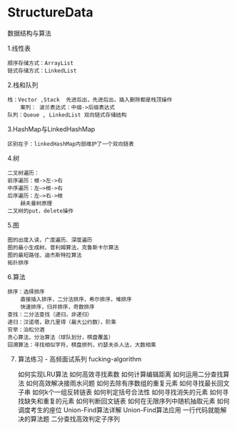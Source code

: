 # StructureData
数据结构与算法

1.线性表

	顺序存储方式：ArrayList
	链式存储方式：LinkedList
2.栈和队列

	栈：Vector ,Stack  先进后出，先进后出，插入删除都是栈顶操作
		案列： 波兰表达式：中缀->后缀表达式
	队列：Queue , LinkedList 双向链式存储结构
3.HashMap与LinkedHashMap

	区别在于：linkedHashMap内部维护了一个双向链表
4.树

	二叉树遍历：
	前序遍历：根->左->右
	中序遍历：左—>根->右
	后序遍历：左—>右->根
		赫夫曼树原理
	二叉树的put，delete操作
5.图

	图的出度入读，广度遍历、深度遍历
	图的最小生成树、普利姆算法，克鲁斯卡尔算法
	图的最短路径、迪杰斯特拉算法
	拓扑排序
6.算法

	排序：选择排序
		直接插入排序，二分法排序，希尔排序，堆排序
		快速排序，归并排序，奇数排序
	查找：二分法查找（递归，非递归）
	递归：汉诺塔，欧几里得（最大公约数），阶乘
	穷举：泊松分酒
	贪心算法，分治算法（球队划分，棋盘覆盖）
	回溯算法：寻找相似字符，棋盘排列，约瑟夫杀人法，大数相乘

7.  算法练习 - 高频面试系列 fucking-algorithm[](https://github.com/labuladong/fucking-algorithm)


    如何实现LRU算法
    如何高效寻找素数
    如何计算编辑距离
    如何运用二分查找算法
    如何高效解决接雨水问题
    如何去除有序数组的重复元素
    如何寻找最长回文子串
    如何k个一组反转链表
    如何判定括号合法性
    如何寻找消失的元素
    如何寻找缺失和重复的元素
    如何判断回文链表
    如何在无限序列中随机抽取元素
    如何调度考生的座位
    Union-Find算法详解
    Union-Find算法应用
    一行代码就能解决的算法题
    二分查找高效判定子序列